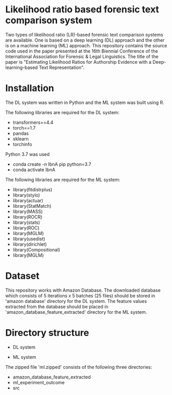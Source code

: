 # Likelihood ratio based forensic text comparison system

Two types of likelihood ratio (LR)-based forensic text comparison systems are available. One is based on a deep learning (DL) approach and the other is on a machine learning (ML) approach. This repository contains the source code used in the paper presented at the 16th Biennial Conference of the International Association for Forensic & Legal Linguistics. The title of the paper is "Estimating Likelihood Ratios for Authorship Evidence with a Deep-learning-based Text Representation".

# Installation

The DL system was written in Python and the ML system was built using R.

The following libraries are required for the DL system:

  * transformers==4.4
  * torch==1.7
  * pandas
  * sklearn
  * torchinfo

Python 3.7 was used
  * conda create -n IbnA pip python=3.7
  * conda activate IbnA

The following libraries are required for the ML system:

 * library(fitdistrplus)
 * library(stylo)
 * library(actuar)
 * library(StatMatch)
 * library(MASS)
 * library(ROCR)
 * library(stats)
 * library(ROC)
 * library(MGLM)
 * library(usedist)
 * library(dirichlet)
 * library(Compositional)
 * library(MGLM)

# Dataset

This repository works with Amazon Database. The downloaded database which consists of 5 iterations x 5 batches (25 files) should be stored in 'amazon database' directory for the DL system. The feature values extracted from the database should be placed in 'amazon_database_feature_extracted' directory for the ML system.

# Directory structure

 * DL system

 * ML system

The zipped file 'ml.zipped' consists of the following three directories:
 * amazon_database_feature_extracted
 * ml_experiment_outcome
 * src


